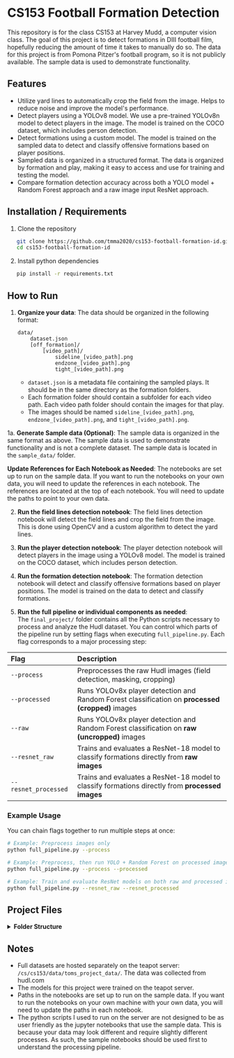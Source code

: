 # CS153 Football Formation Detection

This repository is for the class CS153 at Harvey Mudd, a computer vision class. The goal of this project is to detect formations in DIII football film, hopefully reducing the amount of time it takes to manually do so. The data for this project is from Pomona Pitzer's football program, so it is not publicly available. The sample data is used to demonstrate functionality.

## Features

- Utilize yard lines to automatically crop the field from the image. Helps to reduce noise and improve the model's performance.
- Detect players using a YOLOv8 model. We use a pre-trained YOLOv8n model to detect players in the image. The model is trained on the COCO dataset, which includes person detection.
- Detect formations using a custom model. The model is trained on the sampled data to detect and classify offensive formations based on player positions.
- Sampled data is organized in a structured format. The data is organized by formation and play, making it easy to access and use for training and testing the model.
- Compare formation detection accuracy across both a YOLO model + Random Forest approach and a raw image input ResNet approach.

## Installation / Requirements

1. Clone the repository

```bash
   git clone https://github.com/tmma2020/cs153-football-formation-id.git
   cd cs153-football-formation-id
```

2. Install python dependencies

```bash
   pip install -r requirements.txt
```

## How to Run

1. **Organize your data**: The data should be organized in the following format:

   ```
   data/
       dataset.json
       [off_formation]/
           [video_path]/
               sideline_[video_path].png
               endzone_[video_path].png
               tight_[video_path].png
   ```

   - `dataset.json` is a metadata file containing the sampled plays. It should be in the same directory as the formation folders.
   - Each formation folder should contain a subfolder for each video path. Each video path folder should contain the images for that play.
   - The images should be named `sideline_[video_path].png`, `endzone_[video_path].png`, and `tight_[video_path].png`.

1a. **Generate Sample data (Optional)**: The sample data is organized in the same format as above. The sample data is used to demonstrate functionality and is not a complete dataset. The sample data is located in the `sample_data/` folder.

**Update References for Each Notebook as Needed**: The notebooks are set up to run on the sample data. If you want to run the notebooks on your own data, you will need to update the references in each notebook. The references are located at the top of each notebook. You will need to update the paths to point to your own data.

2. **Run the field lines detection notebook**: The field lines detection notebook will detect the field lines and crop the field from the image. This is done using OpenCV and a custom algorithm to detect the yard lines.

3. **Run the player detection notebook**: The player detection notebook will detect players in the image using a YOLOv8 model. The model is trained on the COCO dataset, which includes person detection.

4. **Run the formation detection notebook**: The formation detection notebook will detect and classify offensive formations based on player positions. The model is trained on the data to detect and classify formations.

5. **Run the full pipeline or individual components as needed**:  
   The `final_project/` folder contains all the Python scripts necessary to process and analyze the Hudl dataset. You can control which parts of the pipeline run by setting flags when executing `full_pipeline.py`. Each flag corresponds to a major processing step:

| Flag                 | Description                                                                                      |
| :------------------- | :----------------------------------------------------------------------------------------------- |
| `--process`          | Preprocesses the raw Hudl images (field detection, masking, cropping)                            |
| `--processed`        | Runs YOLOv8x player detection and Random Forest classification on **processed (cropped)** images |
| `--raw`              | Runs YOLOv8x player detection and Random Forest classification on **raw (uncropped)** images     |
| `--resnet_raw`       | Trains and evaluates a ResNet-18 model to classify formations directly from **raw images**       |
| `--resnet_processed` | Trains and evaluates a ResNet-18 model to classify formations directly from **processed images** |

### Example Usage

You can chain flags together to run multiple steps at once:

```bash
# Example: Preprocess images only
python full_pipeline.py --process

# Example: Preprocess, then run YOLO + Random Forest on processed images
python full_pipeline.py --process --processed

# Example: Train and evaluate ResNet models on both raw and processed images
python full_pipeline.py --resnet_raw --resnet_processed

```

## Project Files

<details>
<summary><strong>Folder Structure</strong></summary>

- `README.md` — This file

- `requirements.txt` — Python dependencies

- `.gitignore` — Git ignore rules for project (ignores non-Python files in `final_project/`)

- `field_lines_detection/` — Code for detecting field lines. Used to crop the field from the image

  - `field_lines_detector.ipynb` — Notebook for detecting field lines and cropping the field

- `formation_detector/` — Code for detecting football formations from player positions

  - `formation_detector.ipynb` — Notebook for detecting and classifying offensive formations

- `sample_data/` — Example data used to demonstrate functionality

  - `sample_data_collector.ipynb` — Jupyter notebook to collect and organize sample data
  - `sample_dataset.json` — Metadata file containing the sampled plays
  - `[off_formation]/` — Folder for each sampled offensive formation (e.g., `ACES`, `KINGSSPLIT`, `QUEENS`)
    - `[video_path]/` — Folder containing images for each play
      - `sideline_[video_path].png`
      - `endzone_[video_path].png`
      - `tight_[video_path].png`

- `yolo_player_detector/` — Code and outputs for player detection

  - `player_detector.ipynb` — Notebook to detect players using a YOLOv8 model
  - `player_bboxes.json` — Detected player bounding boxes for each play
  - `yolov8n.pt` — Pre-trained YOLOv8n model weights (used for person detection)

- `final_project/` — Full project pipeline for processing Hudl film and classifying football formations
  - `full_pipeline.py` — Master script to run the full data processing and classification pipeline
  - `pre_processing.py` — Script to preprocess images (field detection, masking, cropping)
  - `yolo_with_processed_images.py` — Pipeline to detect players and classify formations from processed images
  - `yolo_with_raw_images.py` — Pipeline to detect players and classify formations from raw images
  - `resnet_raw.py` — Train and evaluate ResNet-18 model on raw images
  - `resnet_processed.py` — Train and evaluate ResNet-18 model on processed images
  </details>

## Notes

- Full datasets are hosted separately on the teapot server: `/cs/cs153/data/toms_project_data/`. The data was collected from hudl.com
- The models for this project were trained on the teapot server.
- Paths in the notebooks are set up to run on the sample data. If you want to run the notebooks on your own machine with your own data, you will need to update the paths in each notebook.
- The python scripts I used to run on the server are not designed to be as user friendly as the jupyter notebooks that use the sample data. This is because your data may look different and require slightly different processes. As such, the sample notebooks should be used first to understand the processing pipeline.
